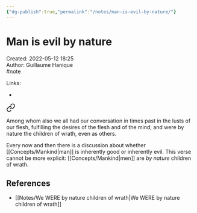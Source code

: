 ```yaml
---
{"dg-publish":true,"permalink":"/notes/man-is-evil-by-nature/"}
---
```


# Man is evil by nature

Created: 2022-05-12 18:25  
Author: Guillaume Hanique  
#note

Links:

- 


<div class="transclusion internal-embed is-loaded"><a class="markdown-embed-link" href="/scripture/kjv/ephesians-kjv/ephesians-2-kjv/ephesians-2-3-kjv/" aria-label="Open link"><svg xmlns="http://www.w3.org/2000/svg" width="24" height="24" viewBox="0 0 24 24" fill="none" stroke="currentColor" stroke-width="2" stroke-linecap="round" stroke-linejoin="round" class="svg-icon lucide-link"><path d="M10 13a5 5 0 0 0 7.54.54l3-3a5 5 0 0 0-7.07-7.07l-1.72 1.71"></path><path d="M14 11a5 5 0 0 0-7.54-.54l-3 3a5 5 0 0 0 7.07 7.07l1.71-1.71"></path></svg></a><div class="markdown-embed">



Among whom also we all had our conversation in times past in the lusts of our flesh, fulfilling the desires of the flesh and of the mind; and were by nature the children of wrath, even as others.


</div></div>


Every now and then there is a discussion about whether [[Concepts/Mankind\|man]] is inherently good or inherently evil. This verse cannot be more explicit: [[Concepts/Mankind\|men]] are *by nature* children of wrath.

## References

- [[Notes/We WERE by nature children of wrath\|We WERE by nature children of wrath]]
